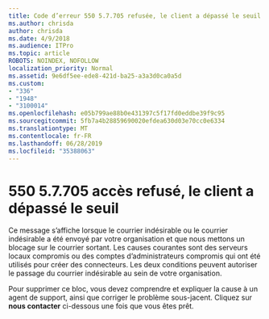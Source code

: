 ```yaml
---
title: Code d’erreur 550 5.7.705 refusée, le client a dépassé le seuil
ms.author: chrisda
author: chrisda
ms.date: 4/9/2018
ms.audience: ITPro
ms.topic: article
ROBOTS: NOINDEX, NOFOLLOW
localization_priority: Normal
ms.assetid: 9e6df5ee-ede8-421d-ba25-a3a3d0ca0a5d
ms.custom:
- "336"
- "1948"
- "3100014"
ms.openlocfilehash: e05b799ae88b0e431397c5f17fd0eddbe39f9c95
ms.sourcegitcommit: 5fb7a4b28859690020efdea630d03e70cc0e6334
ms.translationtype: MT
ms.contentlocale: fr-FR
ms.lasthandoff: 06/28/2019
ms.locfileid: "35388063"
---
```

# <a name="550-57705-access-denied-tenant-has-exceeded-threshold"></a>550 5.7.705 accès refusé, le client a dépassé le seuil

Ce message s’affiche lorsque le courrier indésirable ou le courrier indésirable a été envoyé par votre organisation et que nous mettons un blocage sur le courrier sortant.
Les causes courantes sont des serveurs locaux compromis ou des comptes d’administrateurs compromis qui ont été utilisés pour créer des connecteurs. Les deux conditions peuvent autoriser le passage du courrier indésirable au sein de votre organisation.

Pour supprimer ce bloc, vous devez comprendre et expliquer la cause à un agent de support, ainsi que corriger le problème sous-jacent.
Cliquez sur **nous contacter** ci-dessous une fois que vous êtes prêt.
